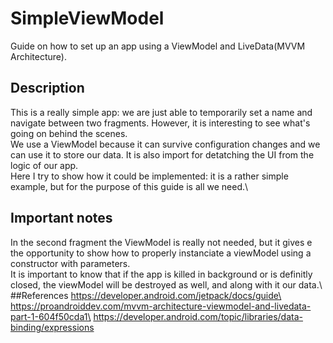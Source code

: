 # SimpleViewModel
Guide on how to set up an app using a ViewModel and LiveData(MVVM Architecture).
## Description
This is a really simple app: we are just able to temporarily set a name and navigate between two fragments. However, it is interesting to see what's going on behind the scenes.\
We use a ViewModel because it can survive configuration changes and we can use it to store our data. It is also import for detatching the UI from the logic of our app.\
Here I try to show how it could be implemented: it is a rather simple example, but for the purpose of this guide is all we need.\ 
## Important notes
In the second fragment the ViewModel is really not needed, but it gives e the opportunity to show how to properly instanciate a viewModel using a constructor with parameters.\
It is important to know that if the app is killed in background or is definitly closed, the viewModel will be destroyed as well, and along with it our data.\ 
##References
https://developer.android.com/jetpack/docs/guide\
https://proandroiddev.com/mvvm-architecture-viewmodel-and-livedata-part-1-604f50cda1\
https://developer.android.com/topic/libraries/data-binding/expressions